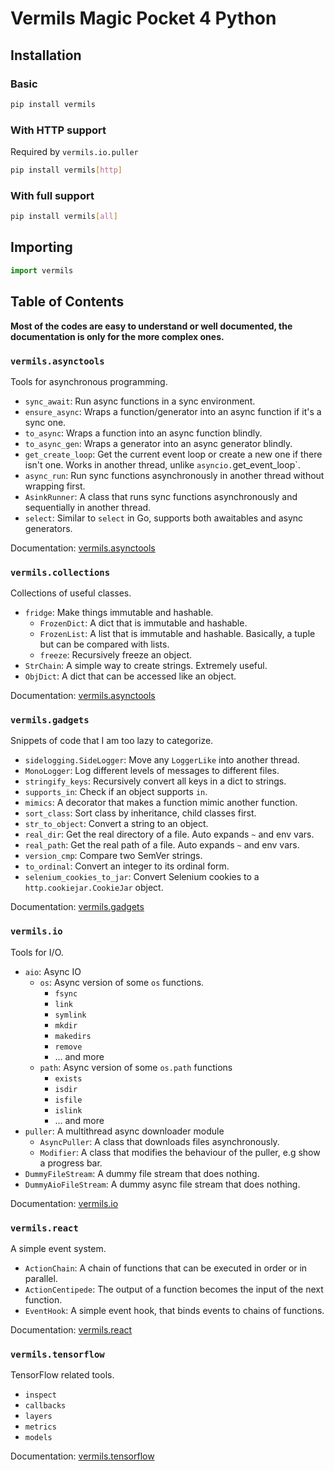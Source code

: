 # Vermils Magic Pocket 4 Python

## Installation

### Basic

```Bash
pip install vermils
```

### With HTTP support

Required by `vermils.io.puller`

```Bash
pip install vermils[http]
```

### With full support

```Bash
pip install vermils[all]
```

## Importing

```Python
import vermils
```

## Table of Contents

**Most of the codes are easy to understand or well documented, the documentation is only for the more complex ones.**

### `vermils.asynctools`

Tools for asynchronous programming.

- `sync_await`: Run async functions in a sync environment.
- `ensure_async`: Wraps a function/generator into an async function if it's a sync one.
- `to_async`: Wraps a function into an async function blindly.
- `to_async_gen`: Wraps a generator into an async generator blindly.
- `get_create_loop`: Get the current event loop or create a new one if there isn't one. Works in another thread, unlike `asyncio.`get_event_loop`.
- `async_run`: Run sync functions asynchronously in another thread without wrapping first.
- `AsinkRunner`: A class that runs sync functions asynchronously and sequentially in another thread.
- `select`: Similar to `select` in Go, supports both awaitables and async generators.

Documentation: [vermils.asynctools](./docs/asynctools.md)

### `vermils.collections`

Collections of useful classes.

- `fridge`: Make things immutable and hashable.
  - `FrozenDict`: A dict that is immutable and hashable.
  - `FrozenList`: A list that is immutable and hashable. Basically, a tuple but can be compared with lists.
  - `freeze`: Recursively freeze an object.
- `StrChain`: A simple way to create strings. Extremely useful.
- `ObjDict`: A dict that can be accessed like an object.

Documentation: [vermils.asynctools](./docs/collections.md)

### `vermils.gadgets`

Snippets of code that I am too lazy to categorize.

- `sidelogging.SideLogger`: Move any `LoggerLike` into another thread.
- `MonoLogger`: Log different levels of messages to different files.
- `stringify_keys`: Recursively convert all keys in a dict to strings.
- `supports_in`: Check if an object supports `in`.
- `mimics`: A decorator that makes a function mimic another function.
- `sort_class`: Sort class by inheritance, child classes first.
- `str_to_object`: Convert a string to an object.
- `real_dir`: Get the real directory of a file. Auto expands `~` and env vars.
- `real_path`: Get the real path of a file. Auto expands `~` and env vars.
- `version_cmp`: Compare two SemVer strings.
- `to_ordinal`: Convert an integer to its ordinal form.
- `selenium_cookies_to_jar`: Convert Selenium cookies to a `http.cookiejar.CookieJar` object.

Documentation: [vermils.gadgets](./docs/gadgets.md)

### `vermils.io`

Tools for I/O.

- `aio`: Async IO
  - `os`: Async version of some `os` functions.
    - `fsync`
    - `link`
    - `symlink`
    - `mkdir`
    - `makedirs`
    - `remove`
    - ... and more
  - `path`: Async version of some `os.path` functions
    - `exists`
    - `isdir`
    - `isfile`
    - `islink`
    - ... and more
- `puller`: A multithread async downloader module
  - `AsyncPuller`: A class that downloads files asynchronously.
  - `Modifier`: A class that modifies the behaviour of the puller, e.g show a progress bar.
- `DummyFileStream`: A dummy file stream that does nothing.
- `DummyAioFileStream`: A dummy async file stream that does nothing.

Documentation: [vermils.io](./docs/io.md)

### `vermils.react`

A simple event system.

- `ActionChain`: A chain of functions that can be executed in order or in parallel.
- `ActionCentipede`: The output of a function becomes the input of the next function.
- `EventHook`: A simple event hook, that binds events to chains of functions.

Documentation: [vermils.react](./docs/react.md)

### `vermils.tensorflow`

TensorFlow related tools.

- `inspect`
- `callbacks`
- `layers`
- `metrics`
- `models`

Documentation: [vermils.tensorflow](./docs/tensorflow.md)
